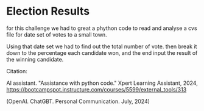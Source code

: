 # Election Results

for this challenge we had to great a phython code to read and analyse a cvs file for date set of votes to a small town.

Using that date set we had to find out the total number of vote.
then break it down to the percentage each candidate won, and the end input the result of the winning candidate.

Citation:

AI assistant. "Assistance with python code." Xpert Learning Assistant, 2024, https://bootcampspot.instructure.com/courses/5599/external_tools/313

(OpenAI. ChatGBT. Personal Communication. July, 2024)
